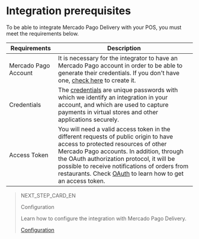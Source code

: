 # Integration prerequisites

To be able to integrate Mercado Pago Delivery with your POS, you must meet the requirements below.

| Requirements | Description |
|---|---|
|Mercado Pago Account| It is necessary for the integrator to have an Mercado Pago account in order to be able to generate their credentials. If you don't have one, [check here](https://www.mercadopago[FAKER][URL][DOMAIN]/hub/registration/landing) to create it.|
|Credentials| The [credentials](https://www.mercadopago[FAKER][URL][DOMAIN]/developers/en/guides/resources/credentials) are unique passwords with which we identify an integration in your account, and which are used to capture payments in virtual stores and other applications securely.|
|Access Token| You will need a valid access token in the different requests of public origin to have access to protected resources of other Mercado Pago accounts. In addition, through the OAuth authorization protocol, it will be possible to receive notifications of orders from restaurants. Check [OAuth](https://www.mercadopago[FAKER][URL][DOMAIN]/developers/en/guides/security/oauth/introduction) to learn how to get an access token.|

> NEXT_STEP_CARD_EN
>
> Configuration
>
> Learn how to configure the integration with Mercado Pago Delivery.
>
> [Configuration](https://www.mercadopago[FAKER][URL][DOMAIN]/developers/en/guides/mp-delivery/integration)